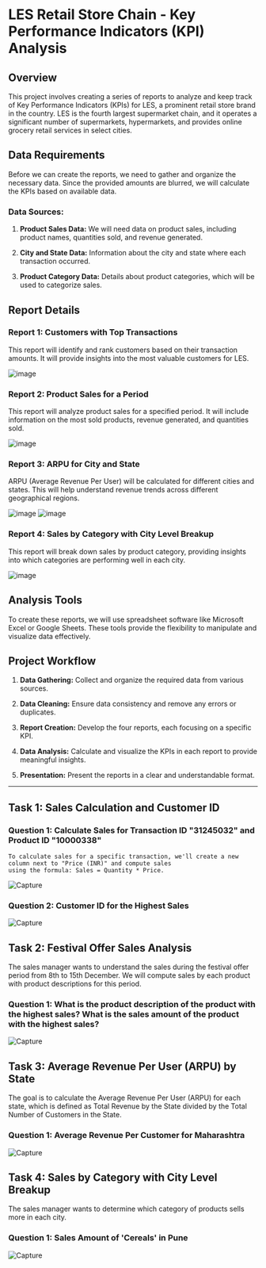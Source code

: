 # LES Retail Store Chain - Key Performance Indicators (KPI) Analysis

## Overview

This project involves creating a series of reports to analyze and keep track of Key Performance Indicators (KPIs) for LES, a prominent retail store brand in the country. LES is the fourth largest supermarket chain, and it operates a significant number of supermarkets, hypermarkets, and provides online grocery retail services in select cities.

## Data Requirements

Before we can create the reports, we need to gather and organize the necessary data. Since the provided amounts are blurred, we will calculate the KPIs based on available data.

### Data Sources:

1. **Product Sales Data:** We will need data on product sales, including product names, quantities sold, and revenue generated.

2. **City and State Data:** Information about the city and state where each transaction occurred.

3. **Product Category Data:** Details about product categories, which will be used to categorize sales.

## Report Details

### Report 1: Customers with Top Transactions

This report will identify and rank customers based on their transaction amounts. It will provide insights into the most valuable customers for LES.

![image](https://github.com/Nasir151/Microsoft-Excel-Projects/assets/94509995/4c2c1be8-db29-411f-865f-4878342c7e37)

### Report 2: Product Sales for a Period

This report will analyze product sales for a specified period. It will include information on the most sold products, revenue generated, and quantities sold.

![image](https://github.com/Nasir151/Microsoft-Excel-Projects/assets/94509995/b7c19e6a-e3fc-4edf-b4bd-036c6aa23ad5)

### Report 3: ARPU for City and State

ARPU (Average Revenue Per User) will be calculated for different cities and states. This will help understand revenue trends across different geographical regions.

![image](https://github.com/Nasir151/Microsoft-Excel-Projects/assets/94509995/53c79002-9c67-4995-930d-05d20f6c6de9)  ![image](https://github.com/Nasir151/Microsoft-Excel-Projects/assets/94509995/ffbf37b1-2b20-493b-9cb5-4760db038f91)

### Report 4: Sales by Category with City Level Breakup

This report will break down sales by product category, providing insights into which categories are performing well in each city.

![image](https://github.com/Nasir151/Microsoft-Excel-Projects/assets/94509995/8de155d7-b77b-401c-b5bf-2bd80855a82d)

## Analysis Tools

To create these reports, we will use spreadsheet software like Microsoft Excel or Google Sheets. These tools provide the flexibility to manipulate and visualize data effectively.

## Project Workflow

1. **Data Gathering:** Collect and organize the required data from various sources.

2. **Data Cleaning:** Ensure data consistency and remove any errors or duplicates.

3. **Report Creation:** Develop the four reports, each focusing on a specific KPI.

4. **Data Analysis:** Calculate and visualize the KPIs in each report to provide meaningful insights.

5. **Presentation:** Present the reports in a clear and understandable format.

---------------------------------------------------------------------------------------------------------------------------------------

## Task 1: Sales Calculation and Customer ID

### Question 1: Calculate Sales for Transaction ID "31245032" and Product ID "10000338"

    To calculate sales for a specific transaction, we'll create a new column next to "Price (INR)" and compute sales
    using the formula: Sales = Quantity * Price.

![Capture](https://github.com/Nasir151/Microsoft-Excel-Projects/assets/94509995/0e6ed98b-ea3d-4de3-89f4-b48d21b449d7)

### Question 2: Customer ID for the Highest Sales

![Capture](https://github.com/Nasir151/Microsoft-Excel-Projects/assets/94509995/0f74111d-3d59-4117-bda7-03f05b89a88c)

## Task 2: Festival Offer Sales Analysis

The sales manager wants to understand the sales during the festival offer period from 8th to 15th December. We will compute sales by each product with product descriptions for this period.

### Question 1: What is the product description of the product with the highest sales? What is the sales amount of the product with the highest sales?

![Capture](https://github.com/Nasir151/Microsoft-Excel-Projects/assets/94509995/f433c3d0-e6e5-493c-af27-3bd2e804400a)

## Task 3: Average Revenue Per User (ARPU) by State

The goal is to calculate the Average Revenue Per User (ARPU) for each state, which is defined as Total Revenue by the State divided by the Total Number of Customers in the State.

### Question 1: Average Revenue Per Customer for Maharashtra

![Capture](https://github.com/Nasir151/Microsoft-Excel-Projects/assets/94509995/9830b1ab-9dbd-4105-b0d6-cf5786aedc3d)

## Task 4: Sales by Category with City Level Breakup

The sales manager wants to determine which category of products sells more in each city.

### Question 1: Sales Amount of 'Cereals' in Pune

![Capture](https://github.com/Nasir151/Microsoft-Excel-Projects/assets/94509995/772352ab-972f-4c0b-8c03-5f0b4b8045da)
